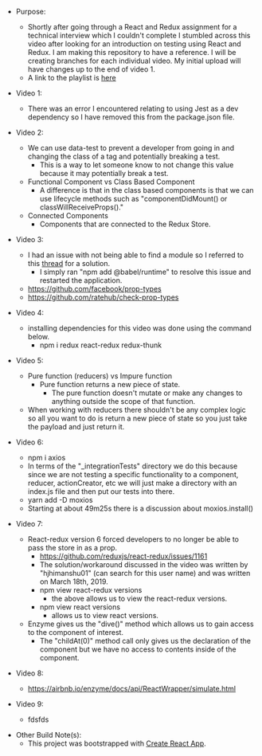 - Purpose:

  - Shortly after going through a React and Redux assignment for a technical interview which I couldn't complete I stumbled across this video after looking for an introduction on testing using React and Redux. I am making this repository to have a reference. I will be creating branches for each individual video. My initial upload will have changes up to the end of video 1.
  - A link to the playlist is [here](https://www.youtube.com/playlist?list=PL-Db3tEF6pB8Am-IhCRgyGSxTalkDpUV_)

- Video 1:

  - There was an error I encountered relating to using Jest as a dev dependency so I have removed this from the package.json file.

- Video 2:

  - We can use data-test to prevent a developer from going in and changing the class of a tag and potentially breaking a test.
    - This is a way to let someone know to not change this value because it may potentially break a test.
  - Functional Component vs Class Based Component
    - A difference is that in the class based components is that we can use lifecycle methods such as "componentDidMount() or classWillReceiveProps()."
  - Connected Components
    - Components that are connected to the Redux Store.

- Video 3:

  - I had an issue with not being able to find a module so I referred to this [thread](https://github.com/facebook/create-react-app/issues/7183) for a solution.
    - I simply ran "npm add @babel/runtime" to resolve this issue and restarted the application.
  - https://github.com/facebook/prop-types
  - https://github.com/ratehub/check-prop-types

- Video 4:

  - installing dependencies for this video was done using the command below.
    - npm i redux react-redux redux-thunk

- Video 5:

  - Pure function (reducers) vs Impure function
    - Pure function returns a new piece of state.
      - The pure function doesn't mutate or make any changes to anything outside the scope of that function.
  - When working with reducers there shouldn't be any complex logic so all you want to do is return a new piece of state so you just take the payload and just return it.

- Video 6:

  - npm i axios
  - In terms of the "\_integrationTests" directory we do this because since we are not testing a specific functionality to a component, reducer, actionCreator, etc we will just make a directory with an index.js file and then put our tests into there.
  - yarn add -D moxios
  - Starting at about 49m25s there is a discussion about moxios.install()

- Video 7:

  - React-redux version 6 forced developers to no longer be able to pass the store in as a prop.
    - https://github.com/reduxjs/react-redux/issues/1161
    - The solution/workaround discussed in the video was written by "hjhimanshu01" (can search for this user name) and was written on March 18th, 2019.
    - npm view react-redux versions
      - the above allows us to view the react-redux versions.
    - npm view react versions
      - allows us to view react versions.
  - Enzyme gives us the "dive()" method which allows us to gain access to the component of interest.
    - The "childAt(0)" method call only gives us the declaration of the component but we have no access to contents inside of the component.

- Video 8:

  - https://airbnb.io/enzyme/docs/api/ReactWrapper/simulate.html

- Video 9:
  - fdsfds

* Other Build Note(s):
  - This project was bootstrapped with [Create React App](https://github.com/facebook/create-react-app).
